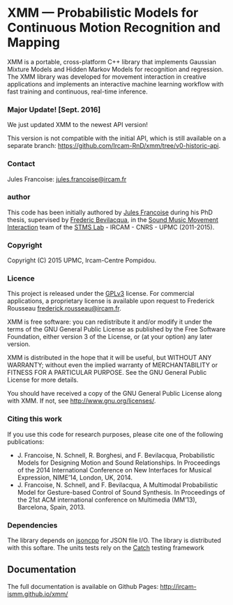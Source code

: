 XMM — Probabilistic Models for Continuous Motion Recognition and Mapping
===========================================

XMM is a portable, cross-platform C++ library that implements Gaussian Mixture Models and Hidden Markov Models for recognition and regression. The XMM library was developed for movement interaction in creative applications and implements an interactive machine learning workflow with fast training and continuous, real-time inference.

### Major Update! [Sept. 2016]

We just updated XMM to the newest API version!

This version is not compatible with the initial API, which is still available on a separate branch: https://github.com/Ircam-RnD/xmm/tree/v0-historic-api.

### Contact

Jules Francoise: <jules.francoise@ircam.fr>

### author

This code has been initially authored by <a href="http://julesfrancoise.com">Jules Francoise</a> during his PhD thesis, supervised by <a href="frederic-bevilacqua.net">Frederic Bevilacqua</a>, in the <a href="http://ismm.ircam.fr">Sound Music Movement Interaction</a> team of the <a href="http://www.ircam.fr/stms.html?&L=1">STMS Lab</a> - IRCAM - CNRS - UPMC (2011-2015).

### Copyright

Copyright (C) 2015 UPMC, Ircam-Centre Pompidou.

### Licence

This project is released under the <a href="http://www.gnu.org/licenses/gpl-3.0.en.html">GPLv3</a> license.
For commercial applications, a proprietary license is available upon request to Frederick Rousseau <frederick.rousseau@ircam.fr>.

XMM is free software: you can redistribute it and/or modify
it under the terms of the GNU General Public License as published by
the Free Software Foundation, either version 3 of the License, or
(at your option) any later version.

XMM is distributed in the hope that it will be useful,
but WITHOUT ANY WARRANTY; without even the implied warranty of
MERCHANTABILITY or FITNESS FOR A PARTICULAR PURPOSE.  See the
GNU General Public License for more details.

You should have received a copy of the GNU General Public License
along with XMM.  If not, see <http://www.gnu.org/licenses/>.

### Citing this work

If you use this code for research purposes, please cite one of the following publications:

- J. Francoise, N. Schnell, R. Borghesi, and F. Bevilacqua, Probabilistic Models for Designing Motion and Sound Relationships. In Proceedings of the 2014 International Conference on New Interfaces for Musical Expression, NIME’14, London, UK, 2014.
- J. Francoise, N. Schnell, and F. Bevilacqua, A Multimodal Probabilistic Model for Gesture-based Control of Sound Synthesis. In Proceedings of the 21st ACM international conference on Multimedia (MM’13), Barcelona, Spain, 2013.

### Dependencies

 The library depends on <a href="https://github.com/open-source-parsers/jsoncpp">jsoncpp</a> for JSON file I/O. The library is distributed with this softare. The units tests rely on the <a href="https://github.com/philsquared/Catch">Catch</a> testing framework

## Documentation

The full documentation is available on Github Pages: http://ircam-ismm.github.io/xmm/
